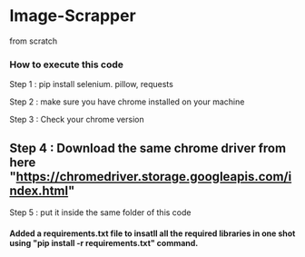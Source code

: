 # Image-Scrapper
from scratch

### How to execute this code

 Step 1 : pip install selenium. pillow, requests
 
 Step 2 : make sure you have chrome installed on your machine
 
 Step 3 : Check your chrome version
 
## Step 4 : Download the same chrome driver from here "https://chromedriver.storage.googleapis.com/index.html"
 
 Step 5 : put it inside the same folder of this code 
 
 
 #### Added a requirements.txt file to insatll all the required libraries in one shot using "pip install -r requirements.txt" command.
 
